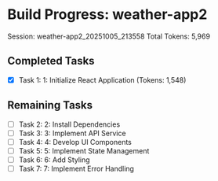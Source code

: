 # Build Progress: weather-app2
Session: weather-app2_20251005_213558
Total Tokens: 5,969

## Completed Tasks
- [x] Task 1: 1: Initialize React Application (Tokens: 1,548)

## Remaining Tasks
- [ ] Task 2: 2: Install Dependencies
- [ ] Task 3: 3: Implement API Service
- [ ] Task 4: 4: Develop UI Components
- [ ] Task 5: 5: Implement State Management
- [ ] Task 6: 6: Add Styling
- [ ] Task 7: 7: Implement Error Handling
